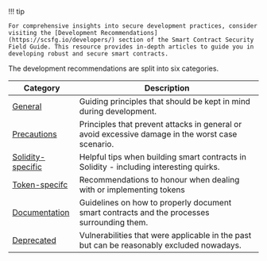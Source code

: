 !!! tip

    For comprehensive insights into secure development practices, consider visiting the [Development Recommendations](https://scsfg.io/developers/) section of the Smart Contract Security Field Guide. This resource provides in-depth articles to guide you in developing robust and secure smart contracts.

The development recommendations are split into six categories.

| Category                                                          | Description                                                                                      |
| ----------------------------------------------------------------- | ------------------------------------------------------------------------------------------------ |
| [General](./general/external-calls.md)                            | Guiding principles that should be kept in mind during development.                               |
| [Precautions](./precautions/general.md)                           | Principles that prevent attacks in general or avoid excessive damage in the worst case scenario. |
| [Solidity-specific](./solidity-specific/assert-require-revert.md) | Helpful tips when building smart contracts in Solidity - including interesting quirks.           |
| [Token-specifc](./token-specific/standardization.md)              | Recommendations to honour when dealing with or implementing tokens                               |
| [Documentation](./documentation/general.md)                       | Guidelines on how to properly document smart contracts and the processes surrounding them.       |
| [Deprecated](./deprecated/division-by-zero.md)                    | Vulnerabilities that were applicable in the past but can be reasonably excluded nowadays.        |

